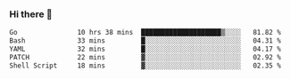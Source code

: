 ### Hi there 👋

<!--
**yeya24/yeya24** is a ✨ _special_ ✨ repository because its `README.md` (this file) appears on your GitHub profile.

Here are some ideas to get you started:

- 🔭 I’m currently working on ...
- 🌱 I’m currently learning ...
- 👯 I’m looking to collaborate on ...
- 🤔 I’m looking for help with ...
- 💬 Ask me about ...
- 📫 How to reach me: ...
- 😄 Pronouns: ...
- ⚡ Fun fact: ...
-->

<!--START_SECTION:waka-->

```txt
Go               10 hrs 38 mins  ████████████████████▒░░░░   81.82 %
Bash             33 mins         █░░░░░░░░░░░░░░░░░░░░░░░░   04.31 %
YAML             32 mins         █░░░░░░░░░░░░░░░░░░░░░░░░   04.17 %
PATCH            22 mins         ▓░░░░░░░░░░░░░░░░░░░░░░░░   02.92 %
Shell Script     18 mins         ▓░░░░░░░░░░░░░░░░░░░░░░░░   02.35 %
```

<!--END_SECTION:waka-->
